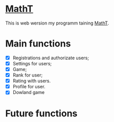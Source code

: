 # [MathT](http://46.17.105.8/)
This is web wersion my programm taining [MathT](https://github.com/51Sirius/math_trainner).

# Main functions
- [x] Registrations and authorizate users;
- [x] Settings for users;
- [x] Game;
- [x] Rank for user;
- [x] Rating with users.
- [x] Profile for user. 
- [x] Dowland game

# Future functions
